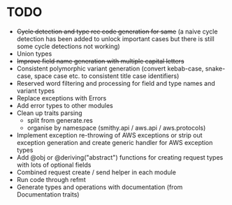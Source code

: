 # TODO

* ~~Cycle detection and type rec code generation for same~~ (a naive cycle detection has been added to unlock important cases but there is still some cycle detections not working)
* Union types
* ~~Improve field name generation with multiple capital letters~~
* Consistent polymorphic variant generation (convert kebab-case, snake-case, space case etc. to consistent title case identifiers)
* Reserved word filtering and processing for field and type names and variant types
* Replace exceptions with Errors
* Add error types to other modules
* Clean up traits parsing
  - split from generate.res
  - organise by namespace (smithy.api / aws.api / aws.protocols)
* Implement exception re-throwing of AWS exceptions or strip out exception generation and create generic handler for AWS exception types
* Add @obj or @deriving("abstract") functions for creating request types with lots of optional fields
* Combined request create / send helper in each module
* Run code through refmt
* Generate types and operations with documentation (from Documentation traits)
